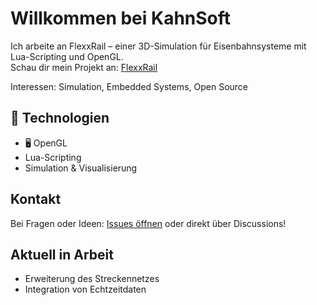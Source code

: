 #  Willkommen bei KahnSoft

Ich arbeite an FlexxRail – einer 3D-Simulation für Eisenbahnsysteme mit Lua-Scripting und OpenGL.  
Schau dir mein Projekt an: [FlexxRail](https://github.com/KahnSoft/FlexxRail)

Interessen: Simulation, Embedded Systems, Open Source


## 🔧 Technologien
- 🖥️ OpenGL
-  Lua-Scripting
-  Simulation & Visualisierung

##  Kontakt
Bei Fragen oder Ideen: [Issues öffnen](https://github.com/KahnSoft/FlexxRail/issues) oder direkt über Discussions!

##  Aktuell in Arbeit
- Erweiterung des Streckennetzes
- Integration von Echtzeitdaten
